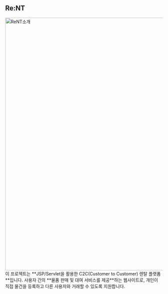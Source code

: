 ## Re:NT
<img width="806" alt="ReNT소개" src="https://github.com/user-attachments/assets/f7194e4f-59ec-49ae-8212-b80d21537ec8" />
이 프로젝트는 **JSP/Servlet을 활용한 C2C(Customer to Customer) 렌탈 플랫폼**입니다.  
사용자 간의 **물품 판매 및 대여 서비스를 제공**하는 웹사이트로, 개인이 직접 물건을 등록하고 다른 사용자와 거래할 수 있도록 지원합니다.
